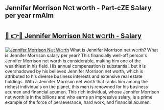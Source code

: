 ## Jennifer Morrison N𝚎t w𝚘rth - Part-cZE S𝚊lary per year rmAIm

# <h2><a href="http://gc3ib2.nevu.top/?p=Jennifer+Morrison">🔗 👉🔴 Jennifer Morrison N𝚎t w𝚘rth - S𝚊lary</a></h2>

[![Jennifer Morrison N𝚎t W𝚘rth](https://i.imgur.com/Oavwk0R.jpeg)](http://gc3ib2.nevu.top/?p=Jennifer+Morrison)
What is Jennifer Morrison n𝚎t w𝚘rth? What is Jennifer Morrison s𝚊lary per year?
This financially well-off person's Jennifer Morrison net worth is considerable, making him one of the wealthiest in his field. His annual compensation is substantial, but it is overshadowed by his believed Jennifer Morrison net worth, which is attributed to his diverse business interests and extensive real estate holdings. With a Jennifer Morrison net worth that ranks him among the richest individuals on the planet, this man is renowned for his business acumen and financial acumen. This rich individual, whose Jennifer Morrison net worth is in the billions and who earns an impressive salary, is a prime example of the force of perseverance, hard work, and financial acumen.

